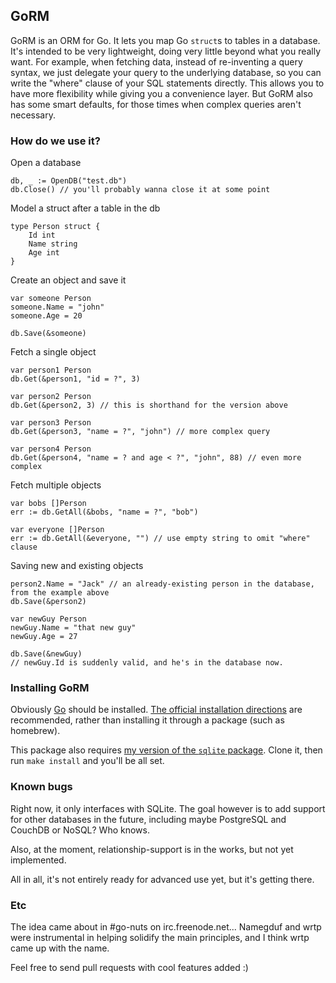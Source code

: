 ## GoRM

GoRM is an ORM for Go. It lets you map Go `struct`s to tables in a database. It's intended to be very lightweight, doing very little beyond what you really want. For example, when fetching data, instead of re-inventing a query syntax, we just delegate your query to the underlying database, so you can write the "where" clause of your SQL statements directly. This allows you to have more flexibility while giving you a convenience layer. But GoRM also has some smart defaults, for those times when complex queries aren't necessary.

### How do we use it?

Open a database

	db, _ := OpenDB("test.db")
	db.Close() // you'll probably wanna close it at some point

Model a struct after a table in the db

	type Person struct {
		Id int
		Name string
		Age int
	}

Create an object and save it

	var someone Person
	someone.Name = "john"
	someone.Age = 20
	
	db.Save(&someone)

Fetch a single object

	var person1 Person
	db.Get(&person1, "id = ?", 3)

	var person2 Person
	db.Get(&person2, 3) // this is shorthand for the version above
	
	var person3 Person
	db.Get(&person3, "name = ?", "john") // more complex query
	
	var person4 Person
	db.Get(&person4, "name = ? and age < ?", "john", 88) // even more complex

Fetch multiple objects

	var bobs []Person
	err := db.GetAll(&bobs, "name = ?", "bob")

	var everyone []Person
	err := db.GetAll(&everyone, "") // use empty string to omit "where" clause

Saving new and existing objects

	person2.Name = "Jack" // an already-existing person in the database, from the example above
	db.Save(&person2)
	
	var newGuy Person
	newGuy.Name = "that new guy"
	newGuy.Age = 27
	
	db.Save(&newGuy)
	// newGuy.Id is suddenly valid, and he's in the database now.

### Installing GoRM

Obviously [Go](http://golang.org/) should be installed. [The official installation directions](http://golang.org/doc/install.html) are recommended, rather than installing it through a package (such as homebrew).

This package also requires [my version of the `sqlite` package](https://github.com/sdegutis/sqlite-go-wrapper). Clone it, then run `make install` and you'll be all set.

### Known bugs

Right now, it only interfaces with SQLite. The goal however is to add support for other databases in the future, including maybe PostgreSQL and CouchDB or NoSQL? Who knows.

Also, at the moment, relationship-support is in the works, but not yet implemented.

All in all, it's not entirely ready for advanced use yet, but it's getting there.

### Etc

The idea came about in #go-nuts on irc.freenode.net... Namegduf and wrtp were instrumental in helping solidify the main principles, and I think wrtp came up with the name.

Feel free to send pull requests with cool features added :)